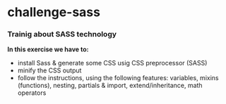 # challenge-sass

### Trainig about SASS technology

**In this exercise we have to:**

- install Sass & generate some CSS usig CSS preprocessor (SASS)
- minify the CSS output
- follow the instructions, using the following features: variables, mixins (functions), nesting, partials & import, extend/inheritance, math operators
